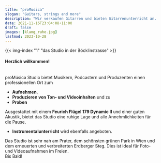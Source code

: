 ```yaml
---
title: "proMusica"
slogan: "Guitars, strings and more"
description: "Wir verkaufen Gitarren und bieten Gitarrenunterricht an. Bei uns können Sie ihren podcast Realisieren, Musik aufnehmen und Zeit für ihre Musikproben buchen."
date: 2021-11-16T23:04:08+11:00
draft: false
images: [klang_ruhe.jpg]
lastmod: 2023-10-28
---
```


{{< img-index "1" "das Studio in der Böcklinstrasse" >}}

#### Herzlich willkommen!

<br>
proMúsica Studio bietet Musikern, Podcastern und Produzenten einen professionellen Ort zum

- **Aufnehmen**,
- **Produzieren von Ton- und Videoinhalten** und zu
- **Proben**

Ausgestattet mit einem **Feurich Flügel 179 Dynamic II** und einer guten Akustik, bietet das Studio eine ruhige Lage und alle Annehmlichkeiten für die Pause.

- **Instrumentalunterricht** wird ebenfalls angeboten.

Das Studio ist sehr nah am Prater, dem schönsten grünen Park in Wien und dem erneuerten und verbreiterten Erdberger Steg. Dies ist ideal für Foto- und Videoaufnahmen im Freien.<br> Bis Bald!
